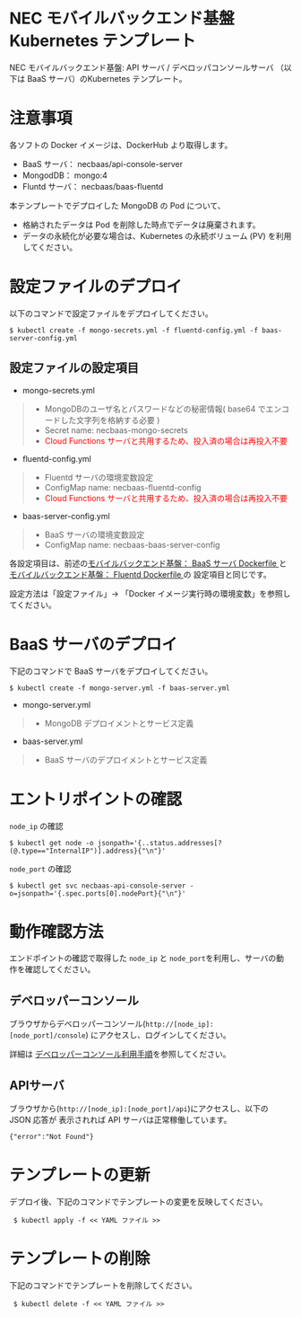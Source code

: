 # NEC モバイルバックエンド基盤 Kubernetes テンプレート

NEC モバイルバックエンド基盤: API サーバ / デベロッパコンソールサーバ （以下は BaaS サーバ）のKubernetes テンプレート。

# 注意事項

各ソフトの Docker イメージは、DockerHub より取得します。

- BaaS サーバ： necbaas/api-console-server
- MongodDB： mongo:4
- Fluntd サーバ： necbaas/baas-fluentd

本テンプレートでデプロイした MongoDB の Pod について、

- 格納されたデータは Pod を削除した時点でデータは廃棄されます。
- データの永続化が必要な場合は、Kubernetes の永続ボリューム (PV) を利用してください。

# 設定ファイルのデプロイ

以下のコマンドで設定ファイルをデプロイしてください。

    $ kubectl create -f mongo-secrets.yml -f fluentd-config.yml -f baas-server-config.yml

## 設定ファイルの設定項目

- mongo-secrets.yml

> - MongoDBのユーザ名とパスワードなどの秘密情報( base64 でエンコードした文字列を格納する必要 )
> - Secret name: necbaas-mongo-secrets
> - <span style="color:red"> Cloud Functions サーバと共用するため、投入済の場合は再投入不要</span>

- fluentd-config.yml

> - Fluentd サーバの環境変数設定
> - ConfigMap name: necbaas-fluentd-config
> - <span style="color:red"> Cloud Functions サーバと共用するため、投入済の場合は再投入不要</span>

- baas-server-config.yml

> - BaaS サーバの環境変数設定
> - ConfigMap name: necbaas-baas-server-config

各設定項目は、前述の[モバイルバックエンド基盤： BaaS サーバ Dockerfile ](https://hub.docker.com/r/necbaas/api-server/) と
[モバイルバックエンド基盤： Fluentd Dockerfile ](https://hub.docker.com/r/necbaas/baas-fluentd/)の 設定項目と同じです。

設定方法は「設定ファイル」-> 「Docker イメージ実行時の環境変数」を参照してください。

# BaaS サーバのデプロイ

下記のコマンドで BaaS サーバをデプロイしてください。

    $ kubectl create -f mongo-server.yml -f baas-server.yml

- mongo-server.yml

> - MongoDB デプロイメントとサービス定義

- baas-server.yml

> - BaaS サーバのデプロイメントとサービス定義

# エントリポイントの確認

`node_ip` の確認

    $ kubectl get node -o jsonpath='{..status.addresses[?(@.type=="InternalIP")].address}{"\n"}'

`node_port` の確認

    $ kubectl get svc necbaas-api-console-server -o=jsonpath='{.spec.ports[0].nodePort}{"\n"}'

# 動作確認方法

エンドポイントの確認で取得した `node_ip` と `node_port`を利用し、サーバの動作を確認してください。

## デベロッパーコンソール

ブラウザからデベロッパーコンソール(`http://[node_ip]:[node_port]/console`) にアクセスし、ログインしてください。

詳細は [デベロッパーコンソール利用手順](https://nec-baas.github.io/baas-manual/latest/server/ja/server/usage/devconsole.html)を参照してください。

## APIサーバ

ブラウザから(`http://[node_ip]:[node_port]/api`)にアクセスし、以下の JSON 応答が 表示されれば 
API サーバは正常稼働しています。

    {"error":"Not Found"}

# テンプレートの更新

デプロイ後、下記のコマンドでテンプレートの変更を反映してください。

     $ kubectl apply -f << YAML ファイル >>

# テンプレートの削除

下記のコマンドでテンプレートを削除してください。

     $ kubectl delete -f << YAML ファイル >>

